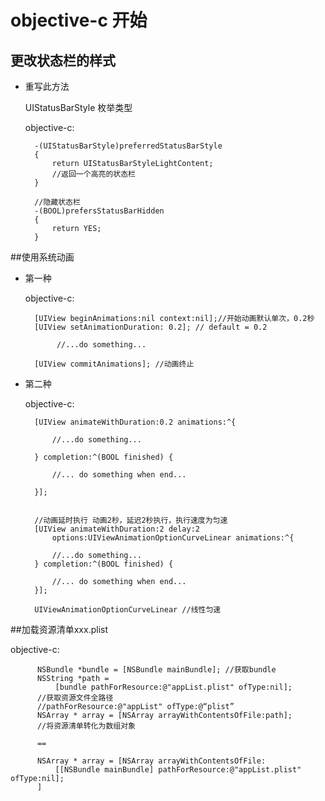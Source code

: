 # objective-c 开始

<!-- create time: 2014-09-25 23:19:38  -->

## 更改状态栏的样式
* 重写此方法

    UIStatusBarStyle 枚举类型

    objective-c:

        -(UIStatusBarStyle)preferredStatusBarStyle
        {
            return UIStatusBarStyleLightContent;
            //返回一个高亮的状态栏
        }
    
        //隐藏状态栏
        -(BOOL)prefersStatusBarHidden
        {
            return YES;
        }
    
##使用系统动画
* 第一种

   objective-c:
    
        [UIView beginAnimations:nil context:nil];//开始动画默认单次，0.2秒
        [UIView setAnimationDuration: 0.2]; // default = 0.2
                  
             //...do something...
  
        [UIView commitAnimations]; //动画终止
    
* 第二种

    objective-c:
    
        [UIView animateWithDuration:0.2 animations:^{
        
            //...do something...
            
        } completion:^(BOOL finished) {
        
            //... do something when end...
            
        }];
        
        
        //动画延时执行 动画2秒，延迟2秒执行，执行速度为匀速
        [UIView animateWithDuration:2 delay:2     
            options:UIViewAnimationOptionCurveLinear animations:^{
            
            //...do something...
        } completion:^(BOOL finished) {
            
            //... do something when end...
        }];
        
        UIViewAnimationOptionCurveLinear //线性匀速
        
        
        
##加载资源清单xxx.plist

   objective-c:
   
          NSBundle *bundle = [NSBundle mainBundle]; //获取bundle
          NSString *path = 
              [bundle pathForResource:@"appList.plist" ofType:nil];
          //获取资源文件全路径 
          //pathForResource:@"appList" ofType:@“plist”   
          NSArray * array = [NSArray arrayWithContentsOfFile:path];
          //将资源清单转化为数组对象   
          
          ==
          
          NSArray * array = [NSArray arrayWithContentsOfFile:
              [[NSBundle mainBundle] pathForResource:@"appList.plist" ofType:nil];
          ]    
          